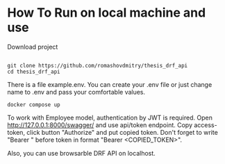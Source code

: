 # How To Run on local machine and use

Download project

<code>
git clone https://github.com/romashovdmitry/thesis_drf_api
cd thesis_drf_api
</code>

There is a file example.env. You can create your .env file or just change name to .env and pass your comfortable values.

<code>docker compose up</code>

To work with Employee model, authentication by JWT is required. Open http://127.0.0.1:8000/swagger/ and use api/token endpoint. Copy access-token, click button "Authorize" and put copied token. Don't forget to write "Bearer " before token in format "Bearer <COPIED_TOKEN>".  

Also, you can use browsarble DRF API on localhost. 
